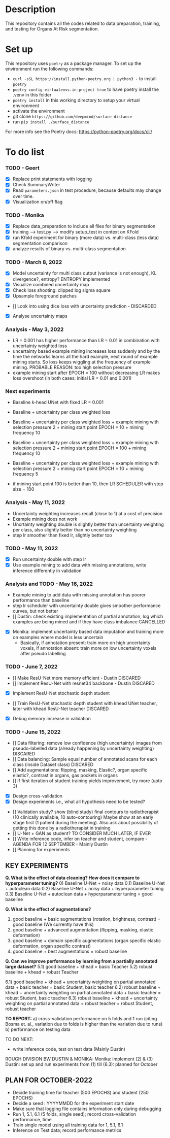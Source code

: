 # Description

This repository contains all the codes related to data preparation, training, and testing for Organs At Risk segmentation.

# Set up

This repository uses `poetry` as a package manager. To set up the environment run the following commands:

- ``curl -sSL https://install.python-poetry.org | python3 -`` to install `poetry`
- ``poetry config virtualenvs.in-project true`` to have poetry install the .venv in this folder
- ``poetry install`` in this working directory to setup your virtual environment
- activate the environment
- git clone `https://github.com/deepmind/surface-distance`
- run `pip install ./surface_distance`

For more info see the Poetry docs: https://python-poetry.org/docs/cli/

# To do list

### TODO - Geert

- [x] Replace print statements with logging
- [x] Check SummaryWriter
- [x] Read `parameters.json` in test procedure, because defaults may change over time.
- [x] Visualization on/off flag

### TODO - Monika

- [x] Replace data_preparation to include all files for binary segmentation
- [x] training --> test.py --> modify setup_test in context on KFold
- [x] run Kfold experiment for binary (more data) vs. multi-class (less data) segmentation comparison
- [x] analyze results of binary vs. multi-class segmentation

### TODO - March 8, 2022

- [x] Model uncertainty for multi class output (variance is not enough), KL divergence?, entropy? ENTROPY implemented
- [x] Visualize combined uncertainty map
- [x] Check loss shooting: clipped log sigma square
- [x] Upsample foreground patches
- [] Look into using dice loss with uncertainty prediction - DISCARDED
- [x] Analyse uncertainty maps

### Analysis - May 3, 2022

- LR = 0.001 has higher performance than LR = 0.01 in combination with uncertainty weighted loss
- uncertainty based example mining increases loss suddenly and by the time the networks learns all the hard example, next round of example mining starts. So loss keeps wiggling at the frequency of example mining. PROBABLE REASON: too high selection pressure
- example mining start after EPOCH = 100 without decreasing LR makes loss overshoot (in both cases: initial LR = 0.01 and 0.001)

### Next experiments

- Baseline k-head UNet with fixed LR = 0.001
- Baseline + uncertainty per class weighted loss
- Baseline + uncertainty per class weighted loss + example mining with selection pressure 2 + mining start point EPOCH = 10 + mining frequency 10
- Baseline + uncertainty per class weighted loss + example mining with selection pressure 2 + mining start point EPOCH = 100 + mining frequency 10

- Baseline + uncertainty per class weighted loss + example mining with selection pressure 2 + mining start point EPOCH = 10 + mining frequency 5
- if mining start point 100 is better than 10, then LR SCHEDULER with step size = 100

### Analysis - May 11, 2022

- Uncertainty weighting increases recall (close to 1) at a cost of precision
- Example mining does not work
- Uncrtainty weighting double is slightly better than uncertainty weighting per class, also slightly better than no uncertainty weighting
- step lr smoother than fixed lr, slightly better too

### TODO - May 11, 2022

- [x] Run uncertainty double with step lr
- [x] Use example mining to add data with missing annotations, write inference differently in validation

### Analysis and TODO - May 16, 2022

- Example mining to add data with missing annotation has poorer performance than baseline
- step lr scheduler with uncertainty double gives smoother performance curves, but not better
- [] Dustin: check existing implementation of partial annotation, log which examples are being mined and if they have class imbalance CANCELLED
- [x] Monika: implement uncertainty based data imputation and training more on examples where model is less uncertain
  - Basically, if annotation present: train more on high uncertainty voxels, if annotation absent: train more on low uncertainty voxels after pseudo labelling

### TODO - June 7, 2022

- [] Make ResU-Net more memory efficient - Dustin DISCARED
- [] Implement ResU-Net with resnet34 backbone - Dustin DISCARED
- [X] Implement ResU-Net stochastic depth student
- [] Train ResU-Net stochastic depth student with khead UNet teacher, later with khead ResU-Net teacher DISCARED
- [X] Debug memory increase in validation

### TODO - June 15, 2022
- [] Data filtering: remove low confidence (high uncertainty) images from pseudo-labelled data (already happening by uncertainty weighting) DISCARED
- [] Data balancing: Sample equal number of annotated scans for each class (inside Dataset class) DISCARED
- [] Add augmentations: flipping, masking, Elastic?, organ specific elastic?, contrast in organs, gas pockets in organs
- [] If first iteration of student training yields improvement, try more (upto 3)
- [X] Design cross-validation
- [X] Design experiments i.e., what all hypothesis need to be tested?
- [] Validation study? show (blind study) final contours to radiotherapist (10 clinically available, 10 auto-contouring)
      Maybe show at an early stage first (1 patient during the meeting). Also ask about possibility of getting this done by a radiotherapist in training
- [] U-Net + GAN as student? TO CONSIDER MUCH LATER, IF EVER
- [] Write inference code, infer on teacher and student, compare - AGENDA FOR 12 SEPTEMBER - Mainly Dustin
- [] Planning for experiments

## KEY EXPERIMENTS
**Q. What is the effect of data cleaning? How does it compare to hyperparameter tuning?**
0) Baseline U-Net + noisy data
0.1) Baseline U-Net + autoclean data
0.2) Baseline U-Net + noisy data + hyperparameter tuning
0.3) Baseline U-Net + autoclean data + hyperparameter tuning = good baseline

**Q. What is the effect of augmentations?**
1) good baseline + basic augmentations (rotation, brightness, contrast) = good baseline (We currently have this)
2) good baseline + advanced augmentation (flipping, masking, elastic deformation)
3) good baseline + domain specific augmentations (organ specific elastic deformation, organ specific contrast)
4) good baseline + best augmentations = robust baseline

**Q. Can we improve performance by learning from a partially annotated large dataset?**
5.1) good baseline + khead = basic Teacher
5.2) robust baseline + khead = robust Teacher

6.1) good baseline + khead + uncertainty weighting on partial annotated data + basic teacher = basic Student, basic teacher
6.2) robust baseline + khead + uncertainty weighting on partial annotated data + basic teacher = robust Student, basic teacher
6.3) robust baseline + khead + uncertainty weighting on partial annotated data + robust teacher = robust Student, robust teacher

**TO REPORT:**
a) cross-validation performance on 5 folds and 1 run (citing Bosma et. al., variation due to folds is higher than the variation due to runs)
b) performance on testing data

TO DO NEXT:
- write inference code, test on test data (Mainly Dustin)

ROUGH DIVISION BW DUSTIN & MONIKA:
Monika: implement (2) & (3)
Dustin: set up and run experiments from (1) till (6.3): planned for October

## PLAN FOR OCTOBER-2022
- Decide training time for teacher (500 EPOCHS) and student (250 EPOCHS)
- Decide a seed : YYYYMMDD for the experiment start date
- Make sure that logging file contains information only during debugging
- Run 1, 5.1, 6.1 (5 folds, single seed); record cross-validation performance, time
- Train single model using all training data for 1, 5.1, 6.1
- Inference on Test data; record performance metrics
